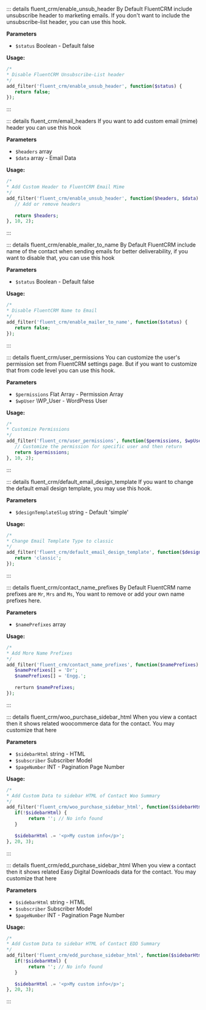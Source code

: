 ::: details fluent_crm/enable_unsub_header
By Default FluentCRM include unsubscribe header to marketing emails. If you don't want to include the unsubscribe-list header, you can use this hook.

**Parameters**
- `$status` Boolean - Default false

**Usage:**
```php 
/*
* Disable FluentCRM Unsubscribe-List header
*/
add_filter('fluent_crm/enable_unsub_header', function($status) {
   return false;
});
```
:::

::: details fluent_crm/email_headers
If you want to add custom email (mime) header you can use this hook

**Parameters**
- `$headers` array 
- `$data` array - Email Data

**Usage:**
```php 
/*
* Add Custom Header to FluentCRM Email Mime
*/
add_filter('fluent_crm/enable_unsub_header', function($headers, $data) {
   // Add or remove headers
   
   return $headers;
}, 10, 2);
```
:::

::: details fluent_crm/enable_mailer_to_name
By Default FluentCRM include name of the contact when sending emails for better deliverability, if you want to disable that, you can use this hook

**Parameters**
- `$status` Boolean - Default false

**Usage:**
```php 
/*
* Disable FluentCRM Name to Email
*/
add_filter('fluent_crm/enable_mailer_to_name', function($status) {
   return false;
});
```
:::

::: details fluent_crm/user_permissions
You can customize the user's permission set from FluentCRM settings page. But if you want to customize that from code level you can use this hook.

**Parameters**
- `$permissions` Flat Array - Permission Array
- `$wpUser` \WP_User - WordPress User

**Usage:**
```php 
/*
* Customize Permissions
*/
add_filter('fluent_crm/user_permissions', function($permissions, $wpUser) {
   // Customize the permission for specific user and then return
   return $permissions;
}, 10, 2);
```
:::

::: details fluent_crm/default_email_design_template
If you want to change the default email design template, you may use this hook.

**Parameters**
- `$designTemplateSlug` string - Default 'simple'

**Usage:**
```php 
/*
* Change Email Template Type to classic
*/
add_filter('fluent_crm/default_email_design_template', function($designTemplateSlug) {
   return 'classic';
});
```
:::

::: details fluent_crm/contact_name_prefixes
By Default FluentCRM name prefixes are `Mr`, `Mrs` and `Ms`, You want to remove or add your own name prefixes here.

**Parameters**
- `$namePrefixes` array 

**Usage:**
```php 
/*
* Add More Name Prefixes
*/
add_filter('fluent_crm/contact_name_prefixes', function($namePrefixes) {
   $namePrefixes[] = 'Dr';
   $namePrefixes[] = 'Engg.';
   
   rerturn $namePrefixes;
});
```
:::

::: details fluent_crm/woo_purchase_sidebar_html
When you view a contact then it shows related woocommerce data for the contact. You may customize that here

**Parameters**
- `$sidebarHtml` string - HTML
- `$subscriber` Subscriber Model
- `$pageNumber` INT - Pagination Page Number

**Usage:**
```php 
/*
* Add Custom Data to sidebar HTML of Contact Woo Summary
*/
add_filter('fluent_crm/woo_purchase_sidebar_html', function($sidebarHtml, $subscriber, $pageNumber) {
   if(!$sidebarHtml) {
        return ''; // No info found
   }
   
   $sidebarHtml .= '<p>My custom info</p>';
}, 20, 3);
```
:::

::: details fluent_crm/edd_purchase_sidebar_html
When you view a contact then it shows related Easy Digital Downloads data for the contact. You may customize that here

**Parameters**
- `$sidebarHtml` string - HTML
- `$subscriber` Subscriber Model
- `$pageNumber` INT - Pagination Page Number

**Usage:**
```php 
/*
* Add Custom Data to sidebar HTML of Contact EDD Summary
*/
add_filter('fluent_crm/edd_purchase_sidebar_html', function($sidebarHtml, $subscriber, $pageNumber) {
   if(!$sidebarHtml) {
        return ''; // No info found
   }
   
   $sidebarHtml .= '<p>My custom info</p>';
}, 20, 3);
```
:::

